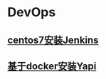 # DevOps

## [centos7安装Jenkins](CentOS-7-Install-Jenkins.md)

## [基于docker安装Yapi](基于docker安装Yapi.md)



